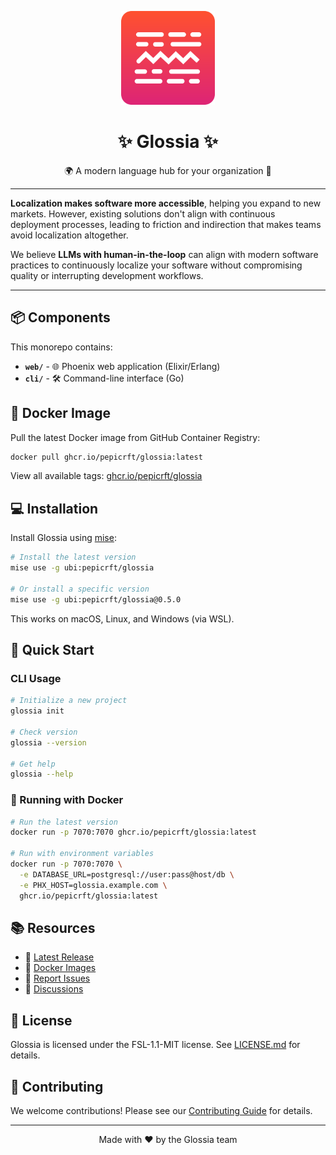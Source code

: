 <p align="center">
    <img  width="150" src="./logo.svg"/>
</p>
<h1 align="center">✨ Glossia ✨</h1>
<div align="center">
    <!-- Badges -->
</div>
<p align="center">
    🌍 A modern language hub for your organization 🚀
</p>

---

**Localization makes software more accessible**, helping you expand to new markets. However, existing solutions don't align with continuous deployment processes, leading to friction and indirection that makes teams avoid localization altogether.

We believe **LLMs with human-in-the-loop** can align with modern software practices to continuously localize your software without compromising quality or interrupting development workflows.

---

## 📦 Components

This monorepo contains:

- **`web/`** - 🌐 Phoenix web application (Elixir/Erlang)
- **`cli/`** - 🛠️ Command-line interface (Go)

## 🐳 Docker Image

Pull the latest Docker image from GitHub Container Registry:

```bash
docker pull ghcr.io/pepicrft/glossia:latest
```

View all available tags: [ghcr.io/pepicrft/glossia](https://github.com/pepicrft/glossia/pkgs/container/glossia)

## 💻 Installation

Install Glossia using [mise](https://mise.jdx.dev/):

```bash
# Install the latest version
mise use -g ubi:pepicrft/glossia

# Or install a specific version
mise use -g ubi:pepicrft/glossia@0.5.0
```

This works on macOS, Linux, and Windows (via WSL).

## 🚀 Quick Start

### CLI Usage

```bash
# Initialize a new project
glossia init

# Check version
glossia --version

# Get help
glossia --help
```

### 🐳 Running with Docker

```bash
# Run the latest version
docker run -p 7070:7070 ghcr.io/pepicrft/glossia:latest

# Run with environment variables
docker run -p 7070:7070 \
  -e DATABASE_URL=postgresql://user:pass@host/db \
  -e PHX_HOST=glossia.example.com \
  ghcr.io/pepicrft/glossia:latest
```

## 📚 Resources

- 🌟 [Latest Release](https://github.com/pepicrft/glossia/releases/latest)
- 🐳 [Docker Images](https://github.com/pepicrft/glossia/pkgs/container/glossia)
- 🐛 [Report Issues](https://github.com/pepicrft/glossia/issues)
- 💬 [Discussions](https://github.com/pepicrft/glossia/discussions)

## 📄 License

Glossia is licensed under the FSL-1.1-MIT license. See [LICENSE.md](./LICENSE.md) for details.

## 🤝 Contributing

We welcome contributions! Please see our [Contributing Guide](./CONTRIBUTING.md) for details.

---

<p align="center">
    Made with ❤️ by the Glossia team
</p>